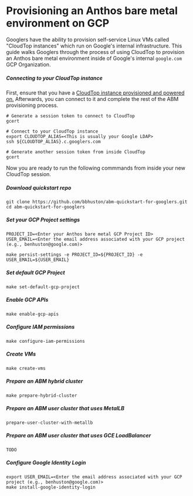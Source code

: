 # Provisioning an Anthos bare metal environment on GCP

Googlers have the ability to provision self-service Linux VMs called "CloudTop instances" which run on Google's internal infrastructure.  This guide walks Googlers through the process of using CloudTop to provision an Anthos bare metal environment inside of Google's internal `google.com` GCP Organization.  

##### Connecting to your CloudTop instance

First, ensure that you have a [CloudTop instance provisioned and powered on.](https://support.google.com/techstop/answer/2662330?hl=en&ref_topic=2683844)  Afterwards, you can connect to it and complete the rest of the ABM provisioning process.

```
# Generate a session token to connect to CloudTop
gcert

# Connect to your CloudTop instance
export CLOUDTOP_ALIAS=<This is usually your Google LDAP>
ssh ${CLOUDTOP_ALIAS}.c.googlers.com

# Generate another session token from inside CloudTop
gcert
```

Now you are ready to run the following commmands from inside your new CloudTop session.

##### Download quickstart repo
```
git clone https://github.com/bbhuston/abm-quickstart-for-googlers.git
cd abm-quickstart-for-googlers
```

##### Set your GCP Project settings
```
PROJECT_ID=<Enter your Anthos bare metal GCP Project ID>
USER_EMAIL=<Enter the email address associated with your GCP project (e.g., benhuston@google.com)>

make persist-settings -e PROJECT_ID=${PROJECT_ID} -e USER_EMAIL=${USER_EMAIL}

```

##### Set default GCP Project
```
make set-default-gcp-project
```

##### Enable GCP APIs
```
make enable-gcp-apis
```

##### Configure IAM permissions
```
make configure-iam-permissions
```

##### Create VMs
```
make create-vms
```

##### Prepare an ABM hybrid cluster
```
make prepare-hybrid-cluster
```

##### Prepare an ABM user cluster that uses MetalLB
```
prepare-user-cluster-with-metallb
```

##### Prepare an ABM user cluster that uses GCE LoadBalancer
```
TODO
```

##### Configure Google Identity Login
```
export USER_EMAIL=<Enter the email address associated with your GCP project (e.g., benhuston@google.com)>
make install-google-identity-login
```
